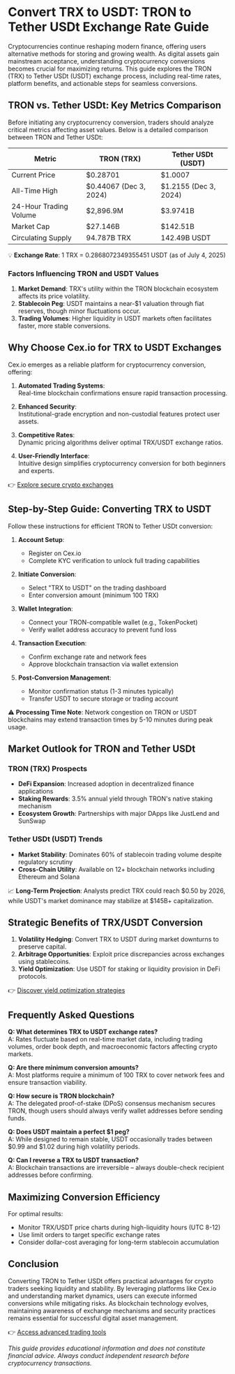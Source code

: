 # Convert TRX to USDT: TRON to Tether USDt Exchange Rate Guide  

Cryptocurrencies continue reshaping modern finance, offering users alternative methods for storing and growing wealth. As digital assets gain mainstream acceptance, understanding cryptocurrency conversions becomes crucial for maximizing returns. This guide explores the TRON (TRX) to Tether USDt (USDT) exchange process, including real-time rates, platform benefits, and actionable steps for seamless conversions.  

## TRON vs. Tether USDt: Key Metrics Comparison  

Before initiating any cryptocurrency conversion, traders should analyze critical metrics affecting asset values. Below is a detailed comparison between TRON and Tether USDt:  

| Metric                | TRON (TRX)               | Tether USDt (USDT)       |  
|-----------------------|--------------------------|--------------------------|  
| Current Price         | $0.28701                | $1.0007                 |  
| All-Time High         | $0.44067 (Dec 3, 2024)  | $1.2155 (Dec 3, 2024)   |  
| 24-Hour Trading Volume| $2,896.9M               | $3.9741B                |  
| Market Cap            | $27.146B                | $142.51B                |  
| Circulating Supply    | 94.787B TRX             | 142.49B USDT            |  

💡 **Exchange Rate**: 1 TRX = 0.2868072349355451 USDT (as of July 4, 2025)  

### Factors Influencing TRON and USDT Values  
1. **Market Demand**: TRX's utility within the TRON blockchain ecosystem affects its price volatility.  
2. **Stablecoin Peg**: USDT maintains a near-$1 valuation through fiat reserves, though minor fluctuations occur.  
3. **Trading Volumes**: Higher liquidity in USDT markets often facilitates faster, more stable conversions.  

## Why Choose Cex.io for TRX to USDT Exchanges  

Cex.io emerges as a reliable platform for cryptocurrency conversion, offering:  

1. **Automated Trading Systems**:  
   Real-time blockchain confirmations ensure rapid transaction processing.  

2. **Enhanced Security**:  
   Institutional-grade encryption and non-custodial features protect user assets.  

3. **Competitive Rates**:  
   Dynamic pricing algorithms deliver optimal TRX/USDT exchange ratios.  

4. **User-Friendly Interface**:  
   Intuitive design simplifies cryptocurrency conversion for both beginners and experts.  

👉 [Explore secure crypto exchanges](https://bit.ly/okx-bonus)  

## Step-by-Step Guide: Converting TRX to USDT  

Follow these instructions for efficient TRON to Tether USDt conversion:  

1. **Account Setup**:  
   - Register on Cex.io  
   - Complete KYC verification to unlock full trading capabilities  

2. **Initiate Conversion**:  
   - Select "TRX to USDT" on the trading dashboard  
   - Enter conversion amount (minimum 100 TRX)  

3. **Wallet Integration**:  
   - Connect your TRON-compatible wallet (e.g., TokenPocket)  
   - Verify wallet address accuracy to prevent fund loss  

4. **Transaction Execution**:  
   - Confirm exchange rate and network fees  
   - Approve blockchain transaction via wallet extension  

5. **Post-Conversion Management**:  
   - Monitor confirmation status (1-3 minutes typically)  
   - Transfer USDT to secure storage or trading account  

⚠️ **Processing Time Note**: Network congestion on TRON or USDT blockchains may extend transaction times by 5-10 minutes during peak usage.  

## Market Outlook for TRON and Tether USDt  

### TRON (TRX) Prospects  
- **DeFi Expansion**: Increased adoption in decentralized finance applications  
- **Staking Rewards**: 3.5% annual yield through TRON's native staking mechanism  
- **Ecosystem Growth**: Partnerships with major DApps like JustLend and SunSwap  

### Tether USDt (USDT) Trends  
- **Market Stability**: Dominates 60% of stablecoin trading volume despite regulatory scrutiny  
- **Cross-Chain Utility**: Available on 12+ blockchain networks including Ethereum and Solana  

📈 **Long-Term Projection**: Analysts predict TRX could reach $0.50 by 2026, while USDT's market dominance may stabilize at $145B+ capitalization.  

## Strategic Benefits of TRX/USDT Conversion  

1. **Volatility Hedging**: Convert TRX to USDT during market downturns to preserve capital.  
2. **Arbitrage Opportunities**: Exploit price discrepancies across exchanges using stablecoins.  
3. **Yield Optimization**: Use USDT for staking or liquidity provision in DeFi protocols.  

👉 [Discover yield optimization strategies](https://bit.ly/okx-bonus)  

## Frequently Asked Questions  

**Q: What determines TRX to USDT exchange rates?**  
A: Rates fluctuate based on real-time market data, including trading volumes, order book depth, and macroeconomic factors affecting crypto markets.  

**Q: Are there minimum conversion amounts?**  
A: Most platforms require a minimum of 100 TRX to cover network fees and ensure transaction viability.  

**Q: How secure is TRON blockchain?**  
A: The delegated proof-of-stake (DPoS) consensus mechanism secures TRON, though users should always verify wallet addresses before sending funds.  

**Q: Does USDT maintain a perfect $1 peg?**  
A: While designed to remain stable, USDT occasionally trades between $0.99 and $1.02 during high volatility periods.  

**Q: Can I reverse a TRX to USDT transaction?**  
A: Blockchain transactions are irreversible – always double-check recipient addresses before confirming.  

## Maximizing Conversion Efficiency  

For optimal results:  
- Monitor TRX/USDT price charts during high-liquidity hours (UTC 8-12)  
- Use limit orders to target specific exchange rates  
- Consider dollar-cost averaging for long-term stablecoin accumulation  

## Conclusion  

Converting TRON to Tether USDt offers practical advantages for crypto traders seeking liquidity and stability. By leveraging platforms like Cex.io and understanding market dynamics, users can execute informed conversions while mitigating risks. As blockchain technology evolves, maintaining awareness of exchange mechanisms and security practices remains essential for successful digital asset management.  

👉 [Access advanced trading tools](https://bit.ly/okx-bonus)  

*This guide provides educational information and does not constitute financial advice. Always conduct independent research before cryptocurrency transactions.*